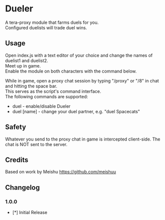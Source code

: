 # Dueler
A tera-proxy module that farms duels for you.  
Configured duelists will trade duel wins.  
  
## Usage  
Open index.js with a text editor of your choice and change the names of duelist1 and duelist2.  
Meet up in game.  
Enable the module on both characters with the command below.  
  
While in game, open a proxy chat session by typing "/proxy" or "/8" in chat and hitting the space bar.  
This serves as the script's command interface.  
The following commands are supported:  
  
* duel - enable/disable Dueler  
* duel [name] - change your duel partner, e.g. "duel Spacecats"
  
## Safety  
Whatever you send to the proxy chat in game is intercepted client-side. The chat is NOT sent to the server.  
  
## Credits  
Based on work by Meishu https://github.com/meishuu
  
## Changelog  
### 1.0.0  
* [*] Initial Release